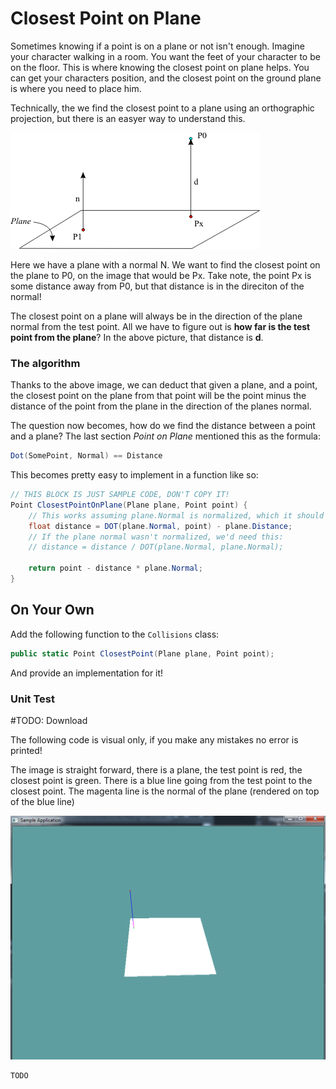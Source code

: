 # Closest Point on Plane

Sometimes knowing if a point is on a plane or not isn't enough. Imagine your character walking in a room. You want the feet of your character to be on the floor. This is where knowing the closest point on plane helps. You can get your characters position, and the closest point on the ground plane is where you need to place him.

Technically, the we find the closest point to a plane using an orthographic projection, but there is an easyer way to understand this.

![P1](cp_plane1.gif)

Here we have a plane with a normal N. We want to find the closest point on the plane to P0, on the image that would be Px. Take note, the point Px is some distance away from P0, but that distance is in the direciton of the normal!

The closest point on a plane will always be in the direction of the plane normal from the test point. All we have to figure out is __how far is the test point from the plane__? In the above picture, that distance is __d__.

### The algorithm

Thanks to the above image, we can deduct that given a plane, and a point, the closest point on the plane from that point will be the point minus the distance of the point from the plane in the direction of the planes normal.

The question now becomes, how do we find the distance between a point and a plane? The last section _Point on Plane_ mentioned this as the formula:

```cs
Dot(SomePoint, Normal) == Distance
```

This becomes pretty easy to implement in a function like so:

```cs
// THIS BLOCK IS JUST SAMPLE CODE, DON'T COPY IT!
Point ClosestPointOnPlane(Plane plane, Point point) {
    // This works assuming plane.Normal is normalized, which it should be
    float distance = DOT(plane.Normal, point) - plane.Distance;
    // If the plane normal wasn't normalized, we'd need this:
    // distance = distance / DOT(plane.Normal, plane.Normal);
    
    return point - distance * plane.Normal;
}
```

## On Your Own

Add the following function to the ```Collisions``` class:

```cs
public static Point ClosestPoint(Plane plane, Point point);
```

And provide an implementation for it!

### Unit Test

#TODO: Download

The following code is visual only, if you make any mistakes no error is printed!

The image is straight forward, there is a plane, the test point is red, the closest point is green. There is a blue line going from the test point to the closest point. The magenta line is the normal of the plane (rendered on top of the blue line) 

![UNIT](unit_closest_point_plane.png)

```cs
TODO
```